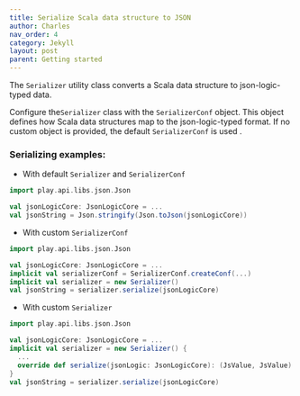 ```yaml
---
title: Serialize Scala data structure to JSON
author: Charles
nav_order: 4
category: Jekyll
layout: post
parent: Getting started
---
```


The `Serializer` utility class converts a Scala data structure to json-logic-typed
data.

Configure the`Serializer` class with the `SerializerConf` object.
This object defines how Scala data structures map to the json-logic-typed format.
If no custom object is provided, the default `SerializerConf` is used .

### Serializing examples:

* With default `Serializer` and `SerializerConf`

```scala
import play.api.libs.json.Json

val jsonLogicCore: JsonLogicCore = ...
val jsonString = Json.stringify(Json.toJson(jsonLogicCore))
```

* With custom `SerializerConf`

```scala
import play.api.libs.json.Json

val jsonLogicCore: JsonLogicCore = ...
implicit val serializerConf = SerializerConf.createConf(...)
implicit val serializer = new Serializer()
val jsonString = serializer.serialize(jsonLogicCore)
```

* With custom `Serializer`

```scala
import play.api.libs.json.Json

val jsonLogicCore: JsonLogicCore = ...
implicit val serializer = new Serializer() {
  ...
  override def serialize(jsonLogic: JsonLogicCore): (JsValue, JsValue) = {...}
}
val jsonString = serializer.serialize(jsonLogicCore)
```
